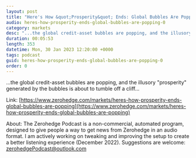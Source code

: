 ```yaml
---
layout: post
title: "Here's How &quot;Prosperity&quot; Ends: Global Bubbles Are Popping"
audio: heres-how-prosperity-ends-global-bubbles-are-popping-0
category: markets
desc: "...the global credit-asset bubbles are popping, and the illusory &quot;prosperity&quot; generated by the bubbles is about to tumble off a cliff..."
duration: 00:05:53
length: 353
datetime: Mon, 30 Jan 2023 12:20:00 +0000
tags: podcast
guid: heres-how-prosperity-ends-global-bubbles-are-popping-0
order: 0
---
```

...the global credit-asset bubbles are popping, and the illusory &quot;prosperity&quot; generated by the bubbles is about to tumble off a cliff...

Link: [https://www.zerohedge.com/markets/heres-how-prosperity-ends-global-bubbles-are-popping](https://www.zerohedge.com/markets/heres-how-prosperity-ends-global-bubbles-are-popping)

About: The Zerohedge Podcast is a non-commercial, automated program, designed to give people a way to get news from Zerohedge in an audio format.  I am actively working on tweaking and improving the setup to create a better listening experience (December 2022).  Suggestions are welcome: [zerohedgePodcast@outlook.com](mailto:zerohedgePodcast@outlook.com)